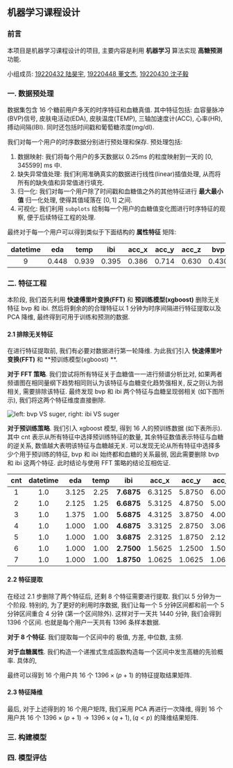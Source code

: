 ## 机器学习课程设计

### 前言

本项目是机器学习课程设计的项目, 主要内容是利用 **机器学习** 算法实现 **高糖预测** 功能.

小组成员: [19220432 陆昊宇](https://github.com/Mr-LUHAOYU), [19220448 董文杰](https://github.com/Explorer-Dong), [19220430 沈子毅](https://github.com/saddcas)

### 一. 数据预处理

数据集包含 16 个糖前用户多天的时序特征和血糖真值. 其中特征包括: 血容量脉冲(BVP)信号, 皮肤电活动(EDA), 皮肤温度(TEMP), 三轴加速度计(ACC), 心率(HR), 搏动间隔(IBI). 同时还包括时间戳和葡萄糖浓度(mg/dl).

我们对每一个用户的时序数据分别进行预处理和保存. 预处理包括:

1. 数据映射: 我们将每个用户的多天数据以 0.25ms 的粒度映射到一天的 $[0, 345599]$ ms 中.
2. 缺失异常值处理: 我们利用准确真实的数据进行线性(linear)插值处理, 从而将所有的缺失值和异常值进行填充.
3. 归一化: 我们对每一个用户除了时间戳和血糖值之外的其他特征进行 **最大最小值** 归一化处理, 使得其值域落在 $[0, 1]$ 之间.
4. 可视化: 我们利用 `subplots` 绘制每一个用户的血糖值变化图进行时序特征的观察, 便于后续特征工程的处理.

最终对于每一个用户可以得到类似于下面结构的 **属性特征** 矩阵:

| datetime |  eda  | temp  |  ibi  | acc_x | acc_y | acc_z |  bvp  |  hr   |
| :------: | :---: | :---: | :---: | :---: | :---: | :---: | :---: | :---: |
|    9     | 0.448 | 0.939 | 0.395 | 0.386 | 0.714 | 0.630 | 0.430 | 0.141 |

### 二. 特征工程

本阶段, 我们首先利用 **快速傅里叶变换(FFT)** 和 **预训练模型(xgboost)** 删除无关特征 bvp 和 ibi.  然后将剩余的的合理特征以 $1$ 分钟为时序间隔进行特征提取以及 $\text{PCA}$ 降维, 最终得到可用于训练和预测的数据.

#### 2.1 排除无关特征

在进行特征提取前, 我们有必要对数据进行第一轮降维. 为此我们引入 **快速傅里叶变换(FFT)** 和 **预训练模型(xgboost) **.

**对于 FFT 策略**. 我们尝试将所有特征关于血糖值一一进行频谱分析比对, 如果两者频谱图在相同量纲下趋势相同则认为该特征与血糖变化趋势强相关, 反之则认为弱相关, 需要排除该特征. 最终发现 bvp 和 ibi 两个特征与血糖呈现弱相关 (如下图所示), 我们将这两个特征维度直接删除.

![left: bvp VS suger, right: ibi VS suger]()

**对于预训练策略**. 我们引入 xgboost 模型, 得到 16 人的预训练数据 (如下表所示). 其中 $\text{cnt}$ 表示从所有特征中选择预训练特征的数量, 其余特征数值表示特征与血糖的逆关系, 数值越大表明该特征与血糖越无关. 可以发现无论从所有特征中选择多少个用于预训练的特征, bvp 和 ibi 始终都和血糖的关系最弱, 因此需要删除 bvp 和 ibi 这两个特征. 此时结论与使用 FFT 策略的结论互相佐证.

| cnt | datetime  | eda | temp | ibi | acc\_x | acc\_y | acc\_z | bvp | hr |
|:-:|:---------:| :--: | :--: | :--: | :--: | :--: | :--: | :--: | :--: |
| 1 |    1.0    | 3.125 | 2.25 | **7.6875** | 6.3125 | 5.8750 | 6.0000 | **8.9375** | 3.8125 |
| 2 |    1.0    | 2.125 | 1.25 | **6.6875** | 5.3125 | 4.8750 | 5.0000 | **7.9375** | 2.8125 |
| 3 |    1.0    | 1.375 | 1.00 | **5.6875** | 4.3125 | 3.8750 | 4.0000 | **6.9375** | 1.8125 |
| 4 |    1.0    | 1.000 | 1.00 | **4.6875** | 3.3125 | 2.8750 | 3.0625 | **5.9375** | 1.1250 |
| 5 |    1.0    | 1.000 | 1.00 | **3.6875** | 2.3125 | 1.8750 | 2.1250 | **4.9375** | 1.0625 |
| 6 |    1.0    | 1.000 | 1.00 | **2.7500** | 1.5625 | 1.2500 | 1.5000 | **3.9375** | 1.0000 |
| 7 |    1.0    | 1.000 | 1.00 | **1.8750** | 1.0625 | 1.0625 | 1.0625 | **2.9375** | 1.0000 |

#### 2.2 特征提取

在经过 2.1 步删除了两个特征后, 还剩 8 个特征需要进行提取. 我们以 5 分钟为一个阶段. 特别的, 为了更好的利用时序数据, 我们让每一个 5 分钟区间都和前一个 5 分钟区间重合 4 分钟 (第一个区间除外). 这样对于一天共 1440 分钟, 我们会得到 1396 个区间. 也就是每个用户一天共有 1396 条样本数据.

**对于 8 个特征**. 我们提取每一个区间中的 极值, 方差, 中位数, 主频.

**对于血糖属性**. 我们构造一个递推式生成函数构造每一个区间中发生高糖的先验概率. 具体的, 

最终可以得到 16 个用户共 16 个 $1396 \times (p+1)$ 的特征提取结果矩阵.

#### 2.3 特征降维

最后, 对于上述得到的 16 个用户矩阵, 我们采用 PCA 再进行一次降维, 得到 16 个用户共 16 个 $1396\times (p+1) \to 1396\times (q+1) ,(q<p)$ 的降维结果矩阵.

### 三. 构建模型

### 四. 模型评估

